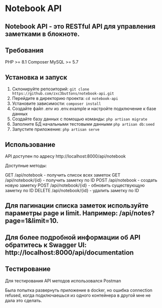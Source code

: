 # Notebook API
## Notebook API - это RESTful API для управления заметками в блокноте.

## Требования
PHP >= 8.1
Composer
MySQL >= 5.7

## Установка и запуск
1) Склонируйте репозиторий: `git clone https://github.com/zxc3buttons/notebook-api.git`
2) Перейдите в директорию проекта: `cd notebook-api`
3) Установите зависимости: `composer install`
4) Создайте файл .env из .env.example и настройте подключение к базе данных
5) Создайте базу данных с помощью команды: `php artisan migrate`
6) Заполните БД начальными тестовыми данными `php artisan db:seed`
7) Запустите приложение: `php artisan serve`

## Использование
API доступен по адресу http://localhost:8000/api/notebook

Доступные методы:

GET /api/notebook - получить список всех заметок
GET /api/notebook/{id} - получить заметку по ID
POST /api/notebook - создать новую заметку
POST /api/notebook/{id} - обновить существующую заметку по ID
DELETE /api/notebook/{id} - удалить заметку по ID

## Для пагинации списка заметок используйте параметры page и limit. Например: /api/notes?page=1&limit=10.

## Для более подробной информации об API обратитесь к Swagger UI: http://localhost:8000/api/documentation

## Тестирование
Для тестирования API методов использовался Postman

Была попытка развернуть приложение в docker, но ошибка connection refused, когда подключаешься из одного контейнера в другой мне не дала это сделать.
